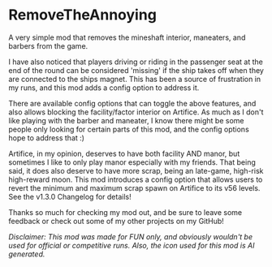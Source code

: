 # RemoveTheAnnoying
A very simple mod that removes the mineshaft interior, maneaters, and barbers from the game.

I have also noticed that players driving or riding in the passenger seat at the end of the round can be considered 'missing' if the ship takes off when they are connected to the ships magnet. This has been a source of frustration in my runs, and this mod adds a config option to address it. 

There are available config options that can toggle the above features, and also allows blocking the facility/factor interior on Artifice. As much as I don't like playing with the barber and maneater, I know there might be some people only looking for certain parts of this mod, and the config options hope to address that :)

Artifice, in my opinion, deserves to have both facility AND manor, but sometimes I like to only play manor especially with my friends. That being said, it does also deserve to have more scrap, being an late-game, high-risk high-reward moon. This mod introduces a config option that allows users to revert the minimum and maximum scrap spawn on Artifice to its v56 levels. See the v1.3.0 Changelog for details!

Thanks so much for checking my mod out, and be sure to leave some feedback or check out some of my other projects on my GitHub!

*Disclaimer: This mod was made for FUN only, and obviously wouldn't be used for official or competitive runs. Also, the icon used for this mod is AI generated.*
